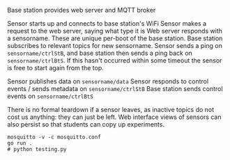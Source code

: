 Base station provides web server and MQTT broker

Sensor starts up and connects to base station's WiFi
Sensor makes a request to the web server, saying what type it is
Web server responds with a sensorname. These are unique per-boot of the base station.
Base station subscribes to relevant topics for new sensorname.
Sensor sends a ping on `sensorname/ctrlStB`, and base station then sends a ping back on `sensorname/ctrlBtS`.
If this hasn't occurred within some timeout the sensor is free to start again from the top.

Sensor publishes data on `sensorname/data`
Sensor responds to control events / sends metadata on `sensorname/ctrlStB`
Base station sends control events on `sensorname/ctrlBtS`

There is no formal teardown if a sensor leaves, as inactive topics do not cost us anything: they can just be left.
Web interface views of sensors can also persist so that students can copy up experiments.

```
mosquitto -v -c mosquitto.conf
go run .
# python testing.py
```
